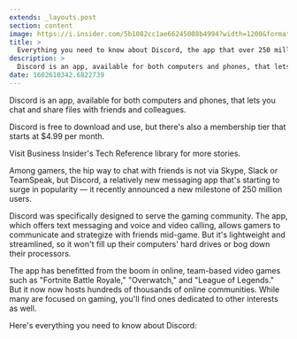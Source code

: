 ```yaml
--- 
extends: _layouts.post 
section: content 
image: https://i.insider.com/5b1082cc1ae66245008b4994?width=1200&format=jpeg 
title: > 
  Everything you need to know about Discord, the app that over 250 million gamers around the world are using to talk to each other 
description: > 
  Discord is an app, available for both computers and phones, that lets you chat and share files with friends and colleagues.Discord is free to download and use, but there's also a membership tier that starts at $4.99 per month.Among gamers, the hip way to chat with friends is not via Skype, Slack or TeamSpeak, but Discord, a relatively new messaging app that's starting to surge in popularity — it recently announced a new milestone of 250 million users.The app, which offers text messaging and voice and video calling, allows gamers to communicate and strategize with friends mid-game.The app has benefitted from the boom in online, team-based video games such as "Fortnite Battle Royale," "Overwatch," and "League of Legends." 
date: 1602610342.6822739 
--- 
```

Discord is an app, available for both computers and phones, that lets you chat and share files with friends and colleagues.

Discord is free to download and use, but there's also a membership tier that starts at $4.99 per month.

Visit Business Insider's Tech Reference library for more stories.

Among gamers, the hip way to chat with friends is not via Skype, Slack or TeamSpeak, but Discord, a relatively new messaging app that's starting to surge in popularity — it recently announced a new milestone of 250 million users.

Discord was specifically designed to serve the gaming community. The app, which offers text messaging and voice and video calling, allows gamers to communicate and strategize with friends mid-game. But it's lightweight and streamlined, so it won't fill up their computers' hard drives or bog down their processors.

The app has benefitted from the boom in online, team-based video games such as "Fortnite Battle Royale," "Overwatch," and "League of Legends." But it now now hosts hundreds of thousands of online communities. While many are focused on gaming, you'll find ones dedicated to other interests as well.

Here's everything you need to know about Discord: